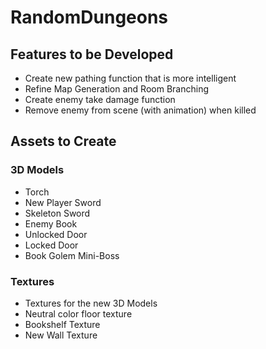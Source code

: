 RandomDungeons
==============

<h2>Features to be Developed</h2>
<ul>
<li>Create new pathing function that is more intelligent</li>
<li>Refine Map Generation and Room Branching</li>
<li>Create enemy take damage function</li>
<li>Remove enemy from scene (with animation) when killed</li>
</ul>

<h2>Assets to Create</h2>
<h3>3D Models</h3>
<ul>
<li>Torch</li>
<li>New Player Sword</li>
<li>Skeleton Sword</li>
<li>Enemy Book</li>
<li>Unlocked Door</li>
<li>Locked Door</li>
<li>Book Golem Mini-Boss</li>
</ul>
<h3>Textures</h3>
<ul>
<li>Textures for the new 3D Models</li>
<li>Neutral color floor texture</li>
<li>Bookshelf Texture</li>
<li>New Wall Texture</li>
</ul>
